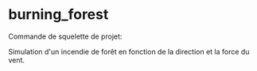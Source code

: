 # burning_forest
Commande de squelette de projet:

Simulation d'un incendie de forêt en fonction de la direction et la force du vent.
